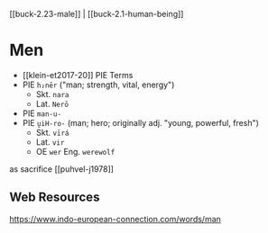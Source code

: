 [[buck-2.23-male]] | [[buck-2.1-human-being]]
# Men

- [[klein-et2017-20]] PIE Terms
- PIE `h₂nēr` ("man; strength, vital, energy")
	- Skt. `nara`
	- Lat. `Nerō`
- PIE `man-u-`
- PIE `u̯iH-ro-` (man; hero; originally adj. "young, powerful, fresh")
	- Skt. `vīrá`
	- Lat. `vir`
	- OE `wer` Eng. `werewolf`



as sacrifice [[puhvel-j1978]]

## Web Resources
https://www.indo-european-connection.com/words/man